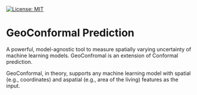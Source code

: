 [![License: MIT](https://img.shields.io/badge/License-MIT-green.svg)](https://opensource.org/licenses/MIT)

# GeoConformal Prediction

A powerful, model-agnostic tool to measure spatially varying uncertainty of machine learning models. GeoConfromal is an extension of Conformal prediction.

GeoConformal, in theory, supports any machine learning model with spatial (e.g., coordinates) and aspatial (e.g., area of the living) features as the input.
